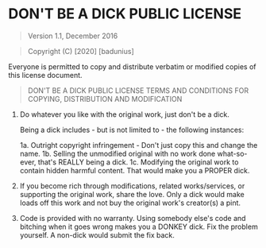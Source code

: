 # DON'T BE A DICK PUBLIC LICENSE

> Version 1.1, December 2016

> Copyright (C) [2020] [badunius]

Everyone is permitted to copy and distribute verbatim or modified
copies of this license document.

> DON'T BE A DICK PUBLIC LICENSE
> TERMS AND CONDITIONS FOR COPYING, DISTRIBUTION AND MODIFICATION

1. Do whatever you like with the original work, just don't be a dick.

    Being a dick includes - but is not limited to - the following instances:

    1a. Outright copyright infringement - Don't just copy this and change the name.
    1b. Selling the unmodified original with no work done what-so-ever, that's REALLY being a dick.
    1c. Modifying the original work to contain hidden harmful content. That would make you a PROPER dick.

2. If you become rich through modifications, related works/services, or supporting the original work,
share the love. Only a dick would make loads off this work and not buy the original work's
creator(s) a pint.

3. Code is provided with no warranty. Using somebody else's code and bitching when it goes wrong makes
you a DONKEY dick. Fix the problem yourself. A non-dick would submit the fix back.